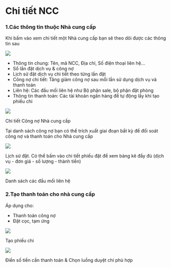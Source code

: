 # Chi tiết NCC

### 1.Các thông tin thuộc Nhà cung cấp <a href="#id-1.cac-thong-tin-thuoc-nha-cung-cap" id="id-1.cac-thong-tin-thuoc-nha-cung-cap"></a>

Khi bấm vào xem chi tiết một Nhà cung cấp bạn sẽ theo dõi được các thông tin sau

![](https://help.tourwell.vn/\~gitbook/image?url=https:%2F%2F1374263446-files.gitbook.io%2F%7E%2Ffiles%2Fv0%2Fb%2Fgitbook-x-prod.appspot.com%2Fo%2Fspaces%252F7Jt2TPF81FCPGIDdLiWE%252Fuploads%252FwjH2THHfZVpu2kc6z9sx%252Fimage.png%3Falt=media%26token=4d9ea42f-8ecd-42e3-96a5-3118f7ad1ac6\&width=768\&dpr=4\&quality=100\&sign=12de21ba2f71f389588461c9ef868915fa0d2266e6a7303ec33703e3bb8855bf)

* Thông tin chung: Tên, mã NCC, Địa chỉ, Số điện thoại liên hệ...
* Số lần đặt dịch vụ & công nợ
* Lịch sử đặt dịch vụ chi tiết theo từng lần đặt
* Công nợ chi tiết: Tăng giảm công nợ sau mỗi lần sử dụng dịch vụ và thanh toán
* Liên hệ: Các đầu mối liên hệ như Bộ phận sale, bộ phận đặt phòng
* Thông tin thanh toán: Các tài khoản ngân hàng để tự động lấy khi tạo phiếu chi

![](https://help.tourwell.vn/\~gitbook/image?url=https:%2F%2F1374263446-files.gitbook.io%2F%7E%2Ffiles%2Fv0%2Fb%2Fgitbook-x-prod.appspot.com%2Fo%2Fspaces%252F7Jt2TPF81FCPGIDdLiWE%252Fuploads%252FpfxpndEGHKu4mNQIHFm4%252Fimage.png%3Falt=media%26token=15628222-4348-4053-b81a-ce76db1c972a\&width=768\&dpr=4\&quality=100\&sign=b05ad75b01660dd52852604a8d18d914a2192e03acad741d2f1a25b863249361)

Chi tiết Công nợ Nhà cung cấp

Tại danh sách công nợ bạn có thể trích xuất giai đoạn bất kỳ để đối soát công nợ và thanh toán cho Nhà cung cấp

![](https://help.tourwell.vn/\~gitbook/image?url=https:%2F%2F1374263446-files.gitbook.io%2F%7E%2Ffiles%2Fv0%2Fb%2Fgitbook-x-prod.appspot.com%2Fo%2Fspaces%252F7Jt2TPF81FCPGIDdLiWE%252Fuploads%252F2mTjgcrN2TzPrFVwy9B2%252Fimage.png%3Falt=media%26token=cdc319ba-0528-4011-8255-d7f78ffda7b4\&width=768\&dpr=4\&quality=100\&sign=93222633c5776cdacf6bebe2123633dee79e97426c2f2276419590ca677781b7)

Lịch sử đặt. Có thể bấm vào chi tiết phiếu đặt để xem bảng kê đầy đủ (dịch vụ - đơn giá - số lượng - thành tiền)

![](https://help.tourwell.vn/\~gitbook/image?url=https:%2F%2F1374263446-files.gitbook.io%2F%7E%2Ffiles%2Fv0%2Fb%2Fgitbook-x-prod.appspot.com%2Fo%2Fspaces%252F7Jt2TPF81FCPGIDdLiWE%252Fuploads%252FZdaQklkfYJOgXGh0Y2Uz%252Fimage.png%3Falt=media%26token=c66223a9-6492-4a09-9d1d-befda5944a70\&width=768\&dpr=4\&quality=100\&sign=1c1ddffc69aae1ce72bea51a50a9e4838b04eb8324b1e4cbf98a649e5635a52c)

Danh sách các đầu mối liên hệ

### 2.Tạo thanh toán cho nhà cung cấp <a href="#id-2.tao-thanh-toan-cho-nha-cung-cap" id="id-2.tao-thanh-toan-cho-nha-cung-cap"></a>

Áp dụng cho:

* Thanh toán công nợ
* Đặt cọc, tạm ứng

![](https://help.tourwell.vn/\~gitbook/image?url=https:%2F%2F1374263446-files.gitbook.io%2F%7E%2Ffiles%2Fv0%2Fb%2Fgitbook-x-prod.appspot.com%2Fo%2Fspaces%252F7Jt2TPF81FCPGIDdLiWE%252Fuploads%252FeodG3KZ9NgajHxnsIiNl%252Fimage.png%3Falt=media%26token=e13f2160-6f5c-40f7-8e5f-eabdac06175e\&width=768\&dpr=4\&quality=100\&sign=e65dbc3a16826a09ba69382d2822b0a02ec5e0d3960ad90cfa92a4e35605419a)

Tạo phiếu chi

![](https://help.tourwell.vn/\~gitbook/image?url=https:%2F%2F1374263446-files.gitbook.io%2F%7E%2Ffiles%2Fv0%2Fb%2Fgitbook-x-prod.appspot.com%2Fo%2Fspaces%252F7Jt2TPF81FCPGIDdLiWE%252Fuploads%252FaM3rN3JX7BxaSi5Iq1KI%252Fimage.png%3Falt=media%26token=dd74c2b5-5964-4b51-8e99-4212bf0165df\&width=768\&dpr=4\&quality=100\&sign=196bfc205acafe6127f67aa6cc70b37d92d2fac12ae8901d9fcf07da8d7b7d99)

Điền số tiền cần thanh toán & Chọn luồng duyệt chi phù hợp
